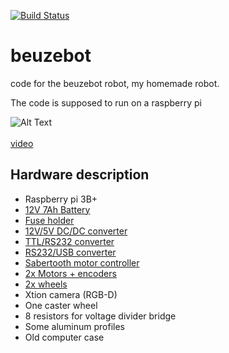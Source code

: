 [![Build Status](https://travis-ci.org/Guillaumebeuzeboc/beuzebot.svg?branch=master)](https://travis-ci.org/Guillaumebeuzeboc/beuzebot)
# beuzebot
code for the beuzebot robot, my homemade robot.

The code is supposed to run on a raspberry pi

![Alt Text](https://j.gifs.com/nrADYR.gif)
<br/><br/>
[video](https://www.youtube.com/watch?v=9LQwTk_9KYU)

Hardware description
------

* Raspberry pi 3B+
* [12V 7Ah Battery](https://www.amazon.fr/gp/product/B00QH3N62S/ref=oh_aui_detailpage_o08_s00?ie=UTF8&psc=1)
* [Fuse holder](https://www.amazon.fr/gp/product/B01FTLT35C/ref=oh_aui_detailpage_o07_s00?ie=UTF8&psc=1)
* [12V/5V DC/DC converter](https://www.amazon.fr/gp/product/B00H1MZ794/ref=oh_aui_detailpage_o04_s00?ie=UTF8&psc=1)
* [TTL/RS232 converter](https://www.amazon.fr/gp/product/B00K67XD7Y/ref=oh_aui_detailpage_o05_s00?ie=UTF8&psc=1)
* [RS232/USB converter](https://www.amazon.fr/gp/product/B0007T27H8/ref=oh_aui_detailpage_o02_s00?ie=UTF8&psc=1)
* [Sabertooth motor controller](https://www.dimensionengineering.com/datasheets/Sabertooth2x25v2.pdf)
* [2x Motors + encoders](https://www.pololu.com/product/2822)
* [2x wheels](https://www.robotshop.com/eu/fr/roues-noir-90-10mm-pololu-paire.html)
* Xtion camera (RGB-D)
* One caster wheel
* 8 resistors for voltage divider bridge
* Some aluminum profiles
* Old computer case

